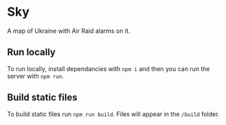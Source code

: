# Sky

A map of Ukraine with Air Raid alarms on it.

## Run locally

To run locally, install dependancies with `npm i` and then you can run
the server with `npm run`.

## Build static files

To build static files run `npm run build`. Files will appear in the `/build`
folder.
